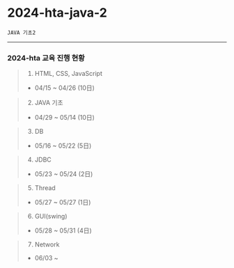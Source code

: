 # 2024-hta-java-2

```
JAVA 기초2
```

--- 

### 2024-hta 교육 진행 현황

> 1. HTML, CSS, JavaScript
>   * 04/15 ~ 04/26 (10日)

> 2. JAVA 기초
>   * 04/29 ~ 05/14 (10日)

> 3. DB
>   * 05/16 ~ 05/22 (5日)

> 4. JDBC
>   * 05/23 ~ 05/24 (2日)

> 5. Thread
>   * 05/27 ~ 05/27 (1日)

> 6. GUI(swing)
>   * 05/28 ~ 05/31 (4日)

> 7. Network
>   * 06/03 ~ 
